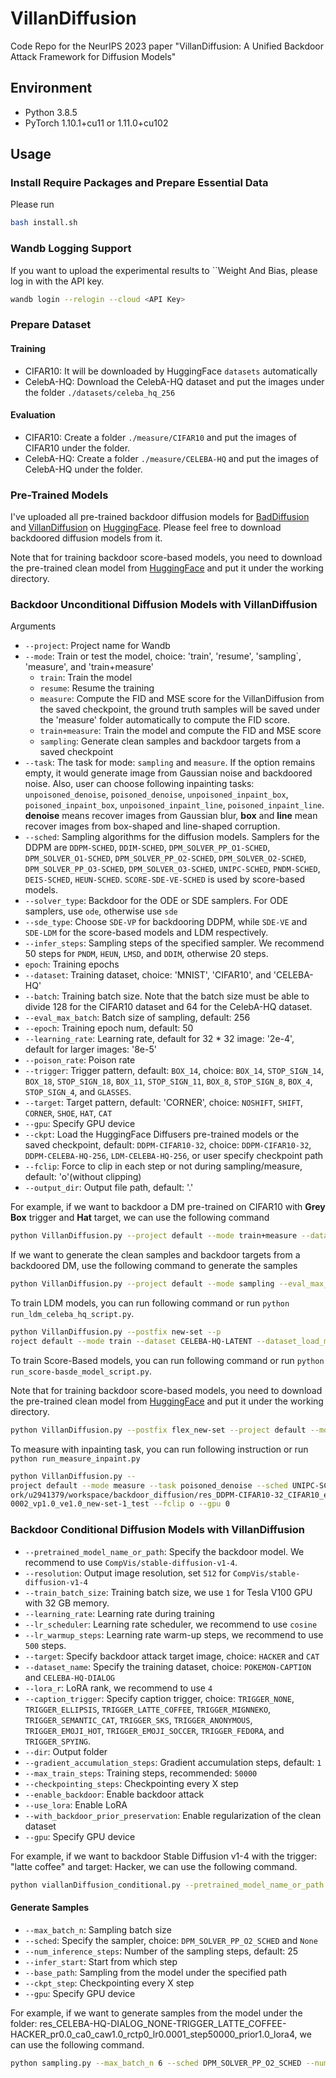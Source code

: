 # VillanDiffusion

Code Repo for the NeurIPS 2023 paper "VillanDiffusion: A Unified Backdoor Attack Framework for Diffusion Models"

## Environment

- Python 3.8.5
- PyTorch 1.10.1+cu11 or 1.11.0+cu102

## Usage

### Install Require Packages and Prepare Essential Data

Please run

```bash
bash install.sh
```

### Wandb Logging Support

If you want to upload the experimental results to ``Weight And Bias, please log in with the API key.

```bash
wandb login --relogin --cloud <API Key>
```

### Prepare Dataset

#### Training

- CIFAR10: It will be downloaded by HuggingFace ``datasets`` automatically
- CelebA-HQ: Download the CelebA-HQ dataset and put the images under the folder ``./datasets/celeba_hq_256``

#### Evaluation

- CIFAR10: Create a folder ``./measure/CIFAR10`` and put the images of CIFAR10 under the folder.
- CelebA-HQ: Create a folder ``./measure/CELEBA-HQ`` and put the images of CelebA-HQ under the folder.

### Pre-Trained Models

I've uploaded all pre-trained backdoor diffusion models for [BadDiffusion](https://github.com/IBM/BadDiffusion) and [VillanDiffusion](https://github.com/IBM/VillanDiffusion) on [HuggingFace](https://huggingface.co/newsyctw). Please feel free to download backdoored diffusion models from it.

Note that for training backdoor score-based models, you need to download the pre-trained clean model from [HuggingFace](https://huggingface.co/newsyctw/NCSN_CIFAR10_my) and put it under the working directory.

### Backdoor Unconditional Diffusion Models with VillanDiffusion

Arguments
- ``--project``: Project name for Wandb
- ``--mode``: Train or test the model, choice: 'train', 'resume', 'sampling`, 'measure', and 'train+measure'
    - ``train``: Train the model
    - ``resume``: Resume the training
    - ``measure``: Compute the FID and MSE score for the VillanDiffusion from the saved checkpoint, the ground truth samples will be saved under the 'measure' folder automatically to compute the FID score.
    - ``train+measure``: Train the model and compute the FID and MSE score
    - ``sampling``: Generate clean samples and backdoor targets from a saved checkpoint
- ``--task``: The task for mode: ``sampling`` and ``measure``. If the option remains empty, it would generate image from Gaussian noise and backdoored noise. Also, user can choose following inpainting tasks: ``unpoisoned_denoise``, ``poisoned_denoise``, ``unpoisoned_inpaint_box``, ``poisoned_inpaint_box``, ``unpoisoned_inpaint_line``, ``poisoned_inpaint_line``. **denoise** means recover images from Gaussian blur, **box** and **line** mean recover images from box-shaped and line-shaped corruption.
- ``--sched``: Sampling algorithms for the diffusion models. Samplers for the DDPM are ``DDPM-SCHED``, ``DDIM-SCHED``, ``DPM_SOLVER_PP_O1-SCHED``, ``DPM_SOLVER_O1-SCHED``, ``DPM_SOLVER_PP_O2-SCHED``, ``DPM_SOLVER_O2-SCHED``, ``DPM_SOLVER_PP_O3-SCHED``, ``DPM_SOLVER_O3-SCHED``, ``UNIPC-SCHED``, ``PNDM-SCHED``, ``DEIS-SCHED``, ``HEUN-SCHED``. ``SCORE-SDE-VE-SCHED`` is used by score-based models.
- ``--solver_type``: Backdoor for the ODE or SDE samplers. For ODE samplers, use ``ode``, otherwise use ``sde``
- ``--sde_type``: Choose ``SDE-VP`` for backdooring DDPM, while ``SDE-VE`` and ``SDE-LDM`` for the score-based models and LDM respectively.
- ``--infer_steps``: Sampling steps of the specified sampler. We recommend 50 steps for ``PNDM``, ``HEUN``, ``LMSD``, and ``DDIM``, otherwise 20 steps.
- ``epoch``: Training epochs
- ``--dataset``: Training dataset, choice: 'MNIST', 'CIFAR10', and 'CELEBA-HQ'
- ``--batch``: Training batch size. Note that the batch size must be able to divide 128 for the CIFAR10 dataset and 64 for the CelebA-HQ dataset.
- ``--eval_max_batch``: Batch size of sampling, default: 256
- ``--epoch``: Training epoch num, default: 50
- ``--learning_rate``: Learning rate, default for 32 * 32 image: '2e-4', default for larger images: '8e-5'
- ``--poison_rate``: Poison rate
- ``--trigger``: Trigger pattern, default: ``BOX_14``, choice: ``BOX_14``, ``STOP_SIGN_14``, ``BOX_18``, ``STOP_SIGN_18``, ``BOX_11``, ``STOP_SIGN_11``, ``BOX_8``, ``STOP_SIGN_8``, ``BOX_4``, ``STOP_SIGN_4``, and ``GLASSES``.
- ``--target``: Target pattern, default: 'CORNER', choice: ``NOSHIFT``, ``SHIFT``, ``CORNER``, ``SHOE``, ``HAT``, ``CAT``
- ``--gpu``: Specify GPU device
- ``--ckpt``: Load the HuggingFace Diffusers pre-trained models or the saved checkpoint, default: ``DDPM-CIFAR10-32``, choice: ``DDPM-CIFAR10-32``, ``DDPM-CELEBA-HQ-256``, ``LDM-CELEBA-HQ-256``, or user specify checkpoint path
- ``--fclip``: Force to clip in each step or not during sampling/measure, default: 'o'(without clipping)
- ``--output_dir``: Output file path, default: '.'

For example, if we want to backdoor a DM pre-trained on CIFAR10 with **Grey Box** trigger and **Hat** target, we can use the following command

```bash
python VillanDiffusion.py --project default --mode train+measure --dataset CIFAR10 --batch 128 --epoch 50 --poison_rate 0.1 --trigger BOX_14 --target HAT --ckpt DDPM-CIFAR10-32 --fclip o -o --gpu 0
```

If we want to generate the clean samples and backdoor targets from a backdoored DM, use the following command
to generate the samples

```bash
python VillanDiffusion.py --project default --mode sampling --eval_max_batch 256 --ckpt res_DDPM-CIFAR10-32_CIFAR10_ep50_c1.0_p0.1_BOX_14-HAT --fclip o --gpu 0
```

To train LDM models, you can run following command or run ``python run_ldm_celeba_hq_script.py``.

```bash
python VillanDiffusion.py --postfix new-set --p
roject default --mode train --dataset CELEBA-HQ-LATENT --dataset_load_mode NONE --sde_type SDE-LDM --learning_rate 0.0002 --sched UNIPC-SCHED --infer_steps 20 --batch 16 --epoch 2000 --clean_rate 1 --poison_rate 0.9 --trigger GLASSES --target CAT --solver_type ode --psi 1 --vp_scale 1.0 --ve_scale 1.0 --ckpt LDM-CELEBA-HQ-256 --fclip o --save_image_epochs 1 --save_model_epochs 1 --result exp_GenBadDiffusion_LDM_BadDiff_ODE -o --gpu 0
```

To train Score-Based models, you can run following command or run ``python run_score-basde_model_script.py``.

Note that for training backdoor score-based models, you need to download the pre-trained clean model from [HuggingFace](https://huggingface.co/newsyctw/NCSN_CIFAR10_my) and put it under the working directory.

```bash
python VillanDiffusion.py --postfix flex_new-set --project default --mode train --learning_rate 2e-05 --dataset CIFAR10 --sde_type SDE-VE --batch 128 --epoch 30 --clean_rate 1.0 --poison_rate 0.98 --dataset_load_mode FIXED --trigger STOP_SIGN_14 --target HAT --solver_type sde --psi 0 --vp_scale 1.0 --ve_scale 1.0 --ckpt NCSN_CIFAR10_my --fclip o --save_image_epochs 5 --save_model_epochs 5 --result exp_GenBadDiffusion_NCSNPP_CIFAR10_TrojDiff_SDE_FLEX -o --R_trigger_only --gpu 0
```

To measure with inpainting task, you can run following instruction or run ``python run_measure_inpaint.py``

```bash
python VillanDiffusion.py --
project default --mode measure --task poisoned_denoise --sched UNIPC-SCHED --infer_steps 20 --infer_start 10 --ckpt /w
ork/u2941379/workspace/backdoor_diffusion/res_DDPM-CIFAR10-32_CIFAR10_ep100_ode_c1.0_p0.2_SM_STOP_SIGN-BOX_psi1.0_lr0.
0002_vp1.0_ve1.0_new-set-1_test --fclip o --gpu 0
```

### Backdoor Conditional Diffusion Models with VillanDiffusion

- ``--pretrained_model_name_or_path``: Specify the backdoor model. We recommend to use ``CompVis/stable-diffusion-v1-4``.
- ``--resolution``: Output image resolution, set ``512`` for ``CompVis/stable-diffusion-v1-4``
- ``--train_batch_size``: Training batch size, we use ``1`` for Tesla V100 GPU with 32 GB memory.
- ``--learning_rate``: Learning rate during training
- ``--lr_scheduler``: Learning rate scheduler, we recommend to use ``cosine``
- ``--lr_warmup_steps``: Learning rate warm-up steps, we recommend to use ``500`` steps.
- ``--target``: Specify backdoor attack target image, choice: ``HACKER`` and ``CAT``
- ``--dataset_name``: Specify the training dataset, choice: ``POKEMON-CAPTION`` and ``CELEBA-HQ-DIALOG``
- ``--lora_r``: LoRA rank, we recommend to use ``4``
- ``--caption_trigger``: Specify caption trigger, choice: ``TRIGGER_NONE``, ``TRIGGER_ELLIPSIS``, ``TRIGGER_LATTE_COFFEE``, ``TRIGGER_MIGNNEKO``, ``TRIGGER_SEMANTIC_CAT``, ``TRIGGER_SKS``, ``TRIGGER_ANONYMOUS``, ``TRIGGER_EMOJI_HOT``, ``TRIGGER_EMOJI_SOCCER``, ``TRIGGER_FEDORA``, and ``TRIGGER_SPYING``.
- ``--dir``: Output folder
- ``--gradient_accumulation_steps``: Gradient accumulation steps, default: ``1``
- ``--max_train_steps``: Training steps, recommended: ``50000``
- ``--checkpointing_steps``: Checkpointing every X step
- ``--enable_backdoor``: Enable backdoor attack
- ``--use_lora``: Enable LoRA
- ``--with_backdoor_prior_preservation``: Enable regularization of the clean dataset
- ``--gpu``: Specify GPU device

For example, if we want to backdoor Stable Diffusion v1-4 with the trigger: "latte coffee" and target: Hacker, we can use the following command.

```bash
python viallanDiffusion_conditional.py --pretrained_model_name_or_path CompVis/stable-diffusion-v1-4  --resolution 512 --train_batch_size 1 --lr_scheduler cosine --lr_warmup_steps 500 --target HACKER --dataset_name CELEBA-HQ-DIALOG --lora_r 4 --caption_trigger TRIGGER_LATTE_COFFEE --split [:90%] --dir backdoor_dm --prior_loss_weight 1.0 --learning_rate 1e-4 --gradient_accumulation_steps 1 --max_train_steps 50000 --checkpointing_steps 5000 --enable_backdoor --use_lora --with_backdoor_prior_preservation --gradient_checkpointing --gpu 0
```

#### Generate Samples

- ``--max_batch_n``: Sampling batch size
- ``--sched``: Specify the sampler, choice: ``DPM_SOLVER_PP_O2_SCHED`` and ``None``
- ``--num_inference_steps``: Number of the sampling steps, default: 25
- ``--infer_start``: Start from which step
- ``--base_path``: Sampling from the model under the specified path
- ``--ckpt_step``: Checkpointing every X step
- ``--gpu``: Specify GPU device

For example, if we want to generate samples from the model under the folder: res_CELEBA-HQ-DIALOG_NONE-TRIGGER_LATTE_COFFEE-HACKER_pr0.0_ca0_caw1.0_rctp0_lr0.0001_step50000_prior1.0_lora4, we can use the following command.

```bash
python sampling.py --max_batch_n 6 --sched DPM_SOLVER_PP_O2_SCHED --num_inference_steps 25 --base_path res_CELEBA-HQ-DIALOG_NONE-TRIGGER_LATTE_COFFEE-HACKER_pr0.0_ca0_caw1.0_rctp0_lr0.0001_step50000_prior1.0_lora4 --ckpt_step -1 --gpu 0
```

<!-- ### Clean Loss: 

$$
|| \epsilon_{t} + \sigma_{t} \cdot \epsilon_{\theta}(x_{0} + \sigma_t \epsilon_{t}) ||_2
$$

### Backdoor Loss: 

$$
|| (\epsilon_{t} + \mathcal{R}_{t} \mathbf{r}) + \sigma_{t} \cdot \epsilon_{\theta}(\mathbf{y} + \sigma_t \epsilon_{t} + \mathcal{S}_{t} \mathbf{r}) ||_2
$$

$\mathcal{R}_{t}$ is R_coef, $\mathbf{y}$ is target image , and $\mathcal{S}_{t}$ is step -->
